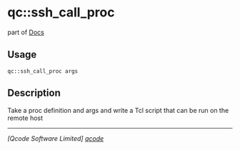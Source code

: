 qc::ssh_call_proc
=================

part of [Docs](.)

Usage
-----
`qc::ssh_call_proc args`

Description
-----------
Take a proc definition and args and write a Tcl script that can be run on the remote host

----------------------------------
*[Qcode Software Limited] [qcode]*

[qcode]: www.qcode.co.uk "Qcode Software"